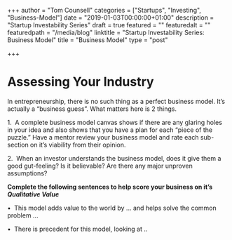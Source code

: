 +++
author = "Tom Counsell"
categories = ["Startups", "Investing", "Business-Model"]
date = "2019-01-03T00:00:00+01:00"
description = "Startup Investability Series"
draft = true
featured = ""
featuredalt = ""
featuredpath = "/media/blog"
linktitle = "Startup Investability Series: Business Model"
title = "Business Model"
type = "post"

+++
# Assessing Your Industry

In entrepreneurship, there is no such thing as a perfect business model. It’s actually a “business guess”. What matters here is 2 things.

1\.  A complete business model canvas shows if there are any glaring holes in your idea and also shows that you have a plan for each “piece of the puzzle.” Have a mentor review your business model and rate each sub-section on it’s viability from their opinion.

2\.  When an investor understands the business model, does it give them a good gut-feeling? Is it believable? Are there any major unproven assumptions?

**Complete the following sentences to help score your business on it’s _Qualitative Value_**

•  This model adds value to the world by ... and helps solve the common problem ...

•  There is precedent for this model, looking at ..